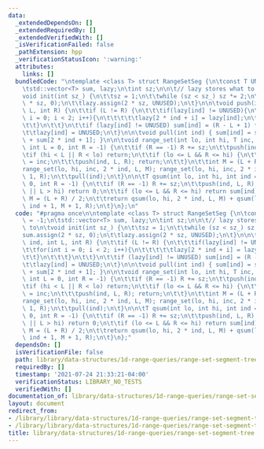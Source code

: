 ```yaml
---
data:
  _extendedDependsOn: []
  _extendedRequiredBy: []
  _extendedVerifiedWith: []
  _isVerificationFailed: false
  _pathExtension: hpp
  _verificationStatusIcon: ':warning:'
  attributes:
    links: []
  bundledCode: "\ntemplate <class T> struct RangeSetSeg {\n\tconst T UNUSED = -1;\n\
    \tstd::vector<T> sum, lazy;\n\tint sz;\n\n\t// lazy stores what to set to\n\t\
    void init(int sz_) {\n\t\tsz = 1;\n\t\twhile (sz < sz_) sz *= 2;\n\t\tsum.assign(2\
    \ * sz, 0);\n\t\tlazy.assign(2 * sz, UNUSED);\n\t}\n\n\tvoid push(int ind, int\
    \ L, int R) {\n\t\tif (L != R) {\n\t\t\tif(lazy[ind] != UNUSED){\n\t\t\t\tfor(int\
    \ i = 0; i < 2; i++){\n\t\t\t\t\tlazy[2 * ind + i] = lazy[ind];\n\t\t\t\t}\n\t\
    \t\t}\n\t\t}\n\t\tif (lazy[ind] != UNUSED) sum[ind] = (R - L + 1) * lazy[ind];\n\
    \t\tlazy[ind] = UNUSED;\n\t}\n\n\tvoid pull(int ind) { sum[ind] = sum[2 * ind]\
    \ + sum[2 * ind + 1]; }\n\n\tvoid range_set(int lo, int hi, T inc, int ind = 1,\
    \ int L = 0, int R = -1) {\n\t\tif (R == -1) R += sz;\n\t\tpush(ind, L, R);\n\t\
    \tif (hi < L || R < lo) return;\n\t\tif (lo <= L && R <= hi) {\n\t\t\tlazy[ind]\
    \ = inc;\n\t\t\tpush(ind, L, R); return;\n\t\t}\n\t\tint M = (L + R) / 2;\n\t\t\
    range_set(lo, hi, inc, 2 * ind, L, M); range_set(lo, hi, inc, 2 * ind + 1, M +\
    \ 1, R);\n\t\tpull(ind);\n\t}\n\n\tT qsum(int lo, int hi, int ind = 1, int L =\
    \ 0, int R = -1) {\n\t\tif (R == -1) R += sz;\n\t\tpush(ind, L, R); if (lo > R\
    \ || L > hi) return 0;\n\t\tif (lo <= L && R <= hi) return sum[ind];\n\t\tint\
    \ M = (L + R) / 2;\n\t\treturn qsum(lo, hi, 2 * ind, L, M) + qsum(lo, hi, 2 *\
    \ ind + 1, M + 1, R);\n\t}\n};\n"
  code: "#pragma once\n\ntemplate <class T> struct RangeSetSeg {\n\tconst T UNUSED\
    \ = -1;\n\tstd::vector<T> sum, lazy;\n\tint sz;\n\n\t// lazy stores what to set\
    \ to\n\tvoid init(int sz_) {\n\t\tsz = 1;\n\t\twhile (sz < sz_) sz *= 2;\n\t\t\
    sum.assign(2 * sz, 0);\n\t\tlazy.assign(2 * sz, UNUSED);\n\t}\n\n\tvoid push(int\
    \ ind, int L, int R) {\n\t\tif (L != R) {\n\t\t\tif(lazy[ind] != UNUSED){\n\t\t\
    \t\tfor(int i = 0; i < 2; i++){\n\t\t\t\t\tlazy[2 * ind + i] = lazy[ind];\n\t\t\
    \t\t}\n\t\t\t}\n\t\t}\n\t\tif (lazy[ind] != UNUSED) sum[ind] = (R - L + 1) * lazy[ind];\n\
    \t\tlazy[ind] = UNUSED;\n\t}\n\n\tvoid pull(int ind) { sum[ind] = sum[2 * ind]\
    \ + sum[2 * ind + 1]; }\n\n\tvoid range_set(int lo, int hi, T inc, int ind = 1,\
    \ int L = 0, int R = -1) {\n\t\tif (R == -1) R += sz;\n\t\tpush(ind, L, R);\n\t\
    \tif (hi < L || R < lo) return;\n\t\tif (lo <= L && R <= hi) {\n\t\t\tlazy[ind]\
    \ = inc;\n\t\t\tpush(ind, L, R); return;\n\t\t}\n\t\tint M = (L + R) / 2;\n\t\t\
    range_set(lo, hi, inc, 2 * ind, L, M); range_set(lo, hi, inc, 2 * ind + 1, M +\
    \ 1, R);\n\t\tpull(ind);\n\t}\n\n\tT qsum(int lo, int hi, int ind = 1, int L =\
    \ 0, int R = -1) {\n\t\tif (R == -1) R += sz;\n\t\tpush(ind, L, R); if (lo > R\
    \ || L > hi) return 0;\n\t\tif (lo <= L && R <= hi) return sum[ind];\n\t\tint\
    \ M = (L + R) / 2;\n\t\treturn qsum(lo, hi, 2 * ind, L, M) + qsum(lo, hi, 2 *\
    \ ind + 1, M + 1, R);\n\t}\n};"
  dependsOn: []
  isVerificationFile: false
  path: library/data-structures/1d-range-queries/range-set-segment-tree.hpp
  requiredBy: []
  timestamp: '2021-07-24 21:33:21-04:00'
  verificationStatus: LIBRARY_NO_TESTS
  verifiedWith: []
documentation_of: library/data-structures/1d-range-queries/range-set-segment-tree.hpp
layout: document
redirect_from:
- /library/library/data-structures/1d-range-queries/range-set-segment-tree.hpp
- /library/library/data-structures/1d-range-queries/range-set-segment-tree.hpp.html
title: library/data-structures/1d-range-queries/range-set-segment-tree.hpp
---
```

